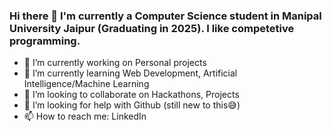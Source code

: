 ### Hi there 👋 I'm currently a Computer Science student in Manipal University Jaipur (Graduating in 2025). I like competetive programming.

- 🔭 I’m currently working on Personal projects
- 🌱 I’m currently learning Web Development, Artificial Intelligence/Machine Learning
- 👯 I’m looking to collaborate on Hackathons, Projects
- 🤔 I’m looking for help with Github (still new to this😅)
- 📫 How to reach me: LinkedIn
<!--
**radheysharma/radheysharma** is a ✨ _special_ ✨ repository because its `README.md` (this file) appears on your GitHub profile.

Here are some ideas to get you started:
-->
